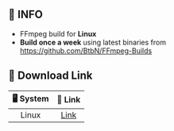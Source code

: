 ## 📃 INFO
- FFmpeg build for **Linux**  
- **Build once a week** using latest binaries from https://github.com/BtbN/FFmpeg-Builds

## 🔽 Download Link

|  🖥️ System   | 🚀 Link  |
|  :----:  | :----:  |
| Linux | [Link](https://github.com/youcmd/ffmpegbuildlinux/releases/latest/download/ffmpeg-linux.7z) |
